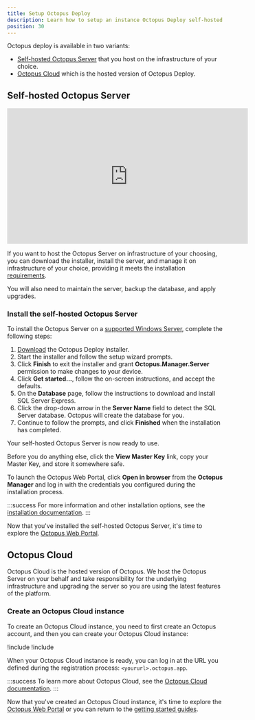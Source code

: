 ```yaml
---
title: Setup Octopus Deploy
description: Learn how to setup an instance Octopus Deploy self-hosted server or Octopus Cloud.
position: 30
---
```


Octopus deploy is available in two variants:

- [Self-hosted Octopus Server](#self-hosted-octopus-server) that you host on the infrastructure of your choice. 
- [Octopus Cloud](#octopus-cloud) which is the hosted version of Octopus Deploy.

## Self-hosted Octopus Server

<iframe width="560" height="315" src="https://www.youtube.com/embed/6H8g8vFmzWM" frameborder="0" allow="accelerometer; autoplay; encrypted-media; gyroscope; picture-in-picture" allowfullscreen></iframe>

If you want to host the Octopus Server on infrastructure of your choosing, you can download the installer, install the server, and manage it on infrastructure of your choice, providing it meets the installation [requirements](/docs/installation/requirements.md). 

You will also need to maintain the server, backup the database, and apply upgrades. 

### Install the self-hosted Octopus Server

To install the Octopus Server on a [supported Windows Server](/docs/installation/requirements.md#windows-server), complete the following steps:

1. [Download](https://octopus.com/downloads) the Octopus Deploy installer.
1. Start the installer and follow the setup wizard prompts.
1. Click **Finish** to exit the installer and grant **Octopus.Manager.Server** permission to make changes to your device.
1. Click **Get started...**, follow the on-screen instructions, and accept the defaults.
1. On the **Database** page, follow the instructions to download and install SQL Server Express.
1. Click the drop-down arrow in the **Server Name** field to detect the SQL Server database. Octopus will create the database for you.
1. Continue to follow the prompts, and click **Finished** when the installation has completed.

Your self-hosted Octopus Server is now ready to use.

Before you do anything else, click the **View Master Key** link, copy your Master Key, and store it somewhere safe.

To launch the Octopus Web Portal, click **Open in browser** from the **Octopus Manager** and log in with the credentials you configured during the installation process.

:::success
For more information and other installation options, see the [installation documentation](/docs/installation/index.md).
:::

Now that you've installed the self-hosted Octopus Server, it's time to explore the [Octopus Web Portal](/docs/getting-started-guides/the-octopus-web-portal.md).

## Octopus Cloud

Octopus Cloud is the hosted version of Octopus. We host the Octopus Server on your behalf and take responsibility for the underlying infrastructure and upgrading the server so you are using the latest features of the platform.

### Create an Octopus Cloud instance

To create an Octopus Cloud instance, you need to first create an Octopus account, and then you can create your Octopus Cloud instance:

!include <octopus-account>
!include <octopus-cloud-instance>

When your Octopus Cloud instance is ready, you can log in at the URL you defined during the registration process: `<yoururl>.octopus.app`.

:::success
To learn more about Octopus Cloud, see the [Octopus Cloud documentation](/docs/octopus-cloud/index.md).
:::

Now that you've created an Octopus Cloud instance, it's time to explore the [Octopus Web Portal](/docs/getting-started-guides/the-octopus-web-portal.md) or you can return to the [getting started guides](/docs/getting-started-guides/index.md).